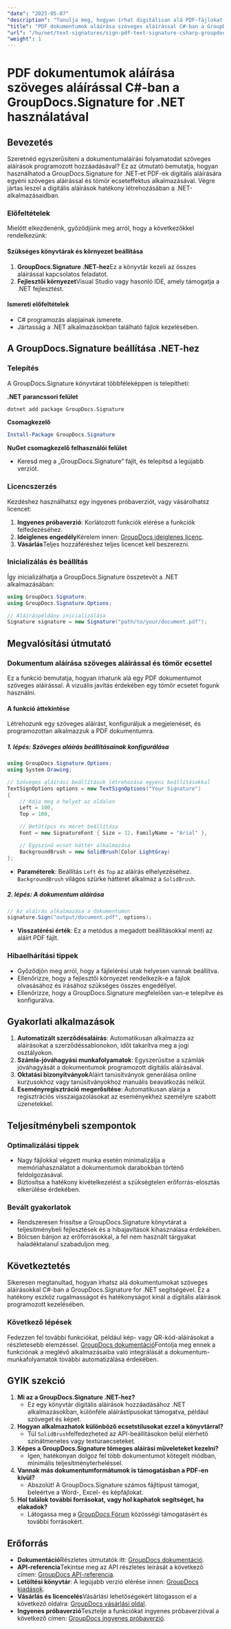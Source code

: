 ```yaml
---
"date": "2025-05-07"
"description": "Tanulja meg, hogyan írhat digitálisan alá PDF-fájlokat szöveges aláírással a GroupDocs.Signature for .NET segítségével. Automatizálja hatékonyan a dokumentumaláírási folyamatot."
"title": "PDF dokumentumok aláírása szöveges aláírással C#-ban a GroupDocs.Signature for .NET használatával"
"url": "/hu/net/text-signatures/sign-pdf-text-signature-csharp-groupdocs/"
"weight": 1
---
```


# PDF dokumentumok aláírása szöveges aláírással C#-ban a GroupDocs.Signature for .NET használatával

## Bevezetés

Szeretnéd egyszerűsíteni a dokumentumaláírási folyamatodat szöveges aláírások programozott hozzáadásával? Ez az útmutató bemutatja, hogyan használhatod a GroupDocs.Signature for .NET-et PDF-ek digitális aláírására egyéni szöveges aláírással és tömör ecseteffektus alkalmazásával. Végre jártas leszel a digitális aláírások hatékony létrehozásában a .NET-alkalmazásaidban.

### Előfeltételek
Mielőtt elkezdenénk, győződjünk meg arról, hogy a következőkkel rendelkezünk:

#### Szükséges könyvtárak és környezet beállítása
1. **GroupDocs.Signature .NET-hez**Ez a könyvtár kezeli az összes aláírással kapcsolatos feladatot.
2. **Fejlesztői környezet**Visual Studio vagy hasonló IDE, amely támogatja a .NET fejlesztést.

#### Ismereti előfeltételek
- C# programozás alapjainak ismerete.
- Jártasság a .NET alkalmazásokban található fájlok kezelésében.

## A GroupDocs.Signature beállítása .NET-hez

### Telepítés
A GroupDocs.Signature könyvtárat többféleképpen is telepítheti:

**.NET parancssori felület**
```bash
dotnet add package GroupDocs.Signature
```

**Csomagkezelő**
```powershell
Install-Package GroupDocs.Signature
```

**NuGet csomagkezelő felhasználói felület**
- Keresd meg a „GroupDocs.Signature” fájlt, és telepítsd a legújabb verziót.

### Licencszerzés
Kezdéshez használhatsz egy ingyenes próbaverziót, vagy vásárolhatsz licencet:
1. **Ingyenes próbaverzió**: Korlátozott funkciók elérése a funkciók felfedezéséhez.
2. **Ideiglenes engedély**Kérelem innen: [GroupDocs ideiglenes licenc](https://purchase.groupdocs.com/temporary-license/).
3. **Vásárlás**Teljes hozzáféréshez teljes licencet kell beszerezni.

### Inicializálás és beállítás
Így inicializálhatja a GroupDocs.Signature összetevőt a .NET alkalmazásában:

```csharp
using GroupDocs.Signature;
using GroupDocs.Signature.Options;

// Aláíráspéldány inicializálása
Signature signature = new Signature("path/to/your/document.pdf");
```

## Megvalósítási útmutató

### Dokumentum aláírása szöveges aláírással és tömör ecsettel
Ez a funkció bemutatja, hogyan írhatunk alá egy PDF dokumentumot szöveges aláírással. A vizuális javítás érdekében egy tömör ecsetet fogunk használni.

#### A funkció áttekintése
Létrehozunk egy szöveges aláírást, konfiguráljuk a megjelenését, és programozottan alkalmazzuk a PDF dokumentumra.

##### 1. lépés: Szöveges aláírás beállításainak konfigurálása
```csharp
using GroupDocs.Signature.Options;
using System.Drawing;

// Szöveges aláírási beállítások létrehozása egyéni beállításokkal
TextSignOptions options = new TextSignOptions("Your Signature")
{
    // Adja meg a helyet az oldalon
    Left = 100,
    Top = 100,

    // Betűtípus és méret beállítása
    Font = new SignatureFont { Size = 12, FamilyName = "Arial" },

    // Egyszínű ecset háttér alkalmazása
    BackgroundBrush = new SolidBrush(Color.LightGray)
};
```
- **Paraméterek**: Beállítás `Left` és `Top` az aláírás elhelyezéséhez. `BackgroundBrush` világos szürke hátteret alkalmaz a `SolidBrush`.

##### 2. lépés: A dokumentum aláírása
```csharp
// Az aláírás alkalmazása a dokumentumon
signature.Sign("output/document.pdf", options);
```
- **Visszatérési érték**: Ez a metódus a megadott beállításokkal menti az aláírt PDF fájlt.

### Hibaelhárítási tippek
- Győződjön meg arról, hogy a fájlelérési utak helyesen vannak beállítva.
- Ellenőrizze, hogy a fejlesztői környezet rendelkezik-e a fájlok olvasásához és írásához szükséges összes engedéllyel.
- Ellenőrizze, hogy a GroupDocs.Signature megfelelően van-e telepítve és konfigurálva.

## Gyakorlati alkalmazások
1. **Automatizált szerződésaláírás**: Automatikusan alkalmazza az aláírásokat a szerződéssablonokon, időt takarítva meg a jogi osztályokon.
2. **Számla-jóváhagyási munkafolyamatok**: Egyszerűsítse a számlák jóváhagyását a dokumentumok programozott digitális aláírásával.
3. **Oktatási bizonyítványok**Aláírt tanúsítványok generálása online kurzusokhoz vagy tanúsítványokhoz manuális beavatkozás nélkül.
4. **Eseményregisztráció megerősítése**: Automatikusan aláírja a regisztrációs visszaigazolásokat az eseményekhez személyre szabott üzenetekkel.

## Teljesítménybeli szempontok
### Optimalizálási tippek
- Nagy fájlokkal végzett munka esetén minimalizálja a memóriahasználatot a dokumentumok darabokban történő feldolgozásával.
- Biztosítsa a hatékony kivételkezelést a szükségtelen erőforrás-elosztás elkerülése érdekében.

### Bevált gyakorlatok
- Rendszeresen frissítse a GroupDocs.Signature könyvtárat a teljesítménybeli fejlesztések és a hibajavítások kihasználása érdekében.
- Bölcsen bánjon az erőforrásokkal, a fel nem használt tárgyakat haladéktalanul szabaduljon meg.

## Következtetés
Sikeresen megtanultad, hogyan írhatsz alá dokumentumokat szöveges aláírásokkal C#-ban a GroupDocs.Signature for .NET segítségével. Ez a hatékony eszköz rugalmasságot és hatékonyságot kínál a digitális aláírások programozott kezelésében.

### Következő lépések
Fedezzen fel további funkciókat, például kép- vagy QR-kód-aláírásokat a részletesebb elemzéssel. [GroupDocs dokumentáció](https://docs.groupdocs.com/signature/net/)Fontolja meg ennek a funkciónak a meglévő alkalmazásaiba való integrálását a dokumentum-munkafolyamatok további automatizálása érdekében.

## GYIK szekció
1. **Mi az a GroupDocs.Signature .NET-hez?**
   - Ez egy könyvtár digitális aláírások hozzáadásához .NET alkalmazásokban, különféle aláírástípusokat támogatva, például szöveget és képet.
2. **Hogyan alkalmazhatok különböző ecsetstílusokat ezzel a könyvtárral?**
   - Túl `SolidBrush`felfedezheted az API-beállításokon belül elérhető színátmenetes vagy textúraecseteket.
3. **Képes a GroupDocs.Signature tömeges aláírási műveleteket kezelni?**
   - Igen, hatékonyan dolgoz fel több dokumentumot kötegelt módban, minimális teljesítményterheléssel.
4. **Vannak más dokumentumformátumok is támogatásban a PDF-en kívül?**
   - Abszolút! A GroupDocs.Signature számos fájltípust támogat, beleértve a Word-, Excel- és képfájlokat.
5. **Hol találok további forrásokat, vagy hol kaphatok segítséget, ha elakadok?**
   - Látogassa meg a [GroupDocs Fórum](https://forum.groupdocs.com/c/signature/) közösségi támogatásért és további forrásokért.

## Erőforrás
- **Dokumentáció**Részletes útmutatók itt: [GroupDocs dokumentáció](https://docs.groupdocs.com/signature/net/).
- **API-referencia**Tekintse meg az API részletes leírását a következő címen: [GroupDocs API-referencia](https://reference.groupdocs.com/signature/net/).
- **Letöltési könyvtár**: A legújabb verzió elérése innen: [GroupDocs kiadások](https://releases.groupdocs.com/signature/net/).
- **Vásárlás és licencelés**Vásárlási lehetőségekért látogasson el a következő oldalra: [GroupDocs vásárlási oldal](https://purchase.groupdocs.com/buy).
- **Ingyenes próbaverzió**Tesztelje a funkciókat ingyenes próbaverzióval a következő címen: [GroupDocs ingyenes próbaverzió](https://releases.groupdocs.com/signature/net/).